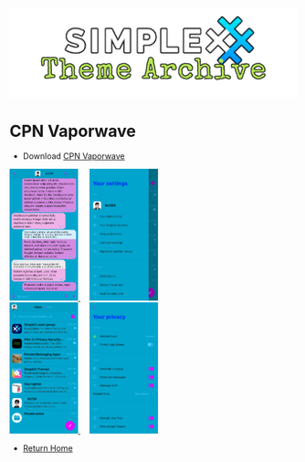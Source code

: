 ![SxC Theme Archive Banner](../resources/SxC_themeBanner.png)

# CPN Vaporwave

* Download [CPN Vaporwave](../themes/SxC_CPN_vaporwave.theme)

<a href="../screenshots/SxC_CPN_vaporwave01.jpg" target="_blank">
	<img src="../screenshots/SxC_CPN_vaporwave01.jpg" width="120">
</a>&nbsp;&nbsp;&nbsp;
<a href="../screenshots/SxC_CPN_vaporwave02.jpg" target="_blank">
	<img src="../screenshots/SxC_CPN_vaporwave02.jpg" width="120">
</a>
<br>
<a href="../screenshots/SxC_CPN_vaporwave03.jpg" target="_blank">
	<img src="../screenshots/SxC_CPN_vaporwave03.jpg" width="120">
</a>&nbsp;&nbsp;&nbsp;
<a href="../screenshots/SxC_CPN_vaporwave04.jpg" target="_blank">
	<img src="../screenshots/SxC_CPN_vaporwave04.jpg" width="120">
</a>

* [Return Home](../)